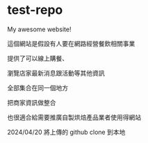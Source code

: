 # test-repo

My awesome website!

這個網站是假設有人要在網路經營餐飲相關事業

提供了可以線上購餐、

瀏覽店家最新消息跟活動等其他資訊

全部集合在同一個地方

把商家資訊做整合

也很適合給需要推廣自製烘焙產品業者使用得網站

2024/04/20
將上傳的 github clone 到本地
